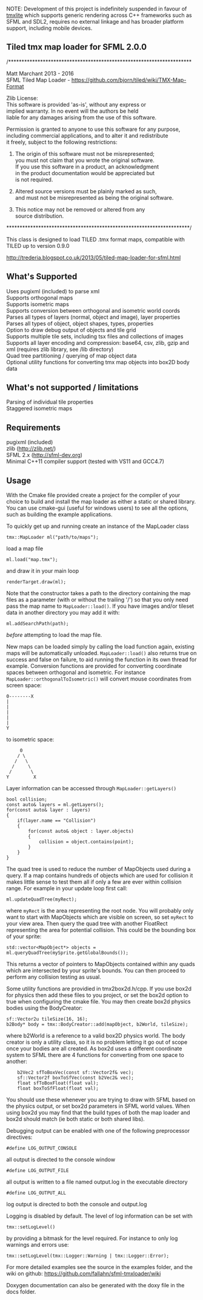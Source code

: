 NOTE: Development of this project is indefinitely suspended in favour of [tmxlite](https://github.com/fallahn/tmxlite)
which supports generic rendering across C++ frameworks such as SFML and SDL2, requires no external linkage and
has broader platform support, including mobile devices.

Tiled tmx map loader for SFML 2.0.0
-----------------------------------

/*********************************************************************

Matt Marchant 2013 - 2016  
SFML Tiled Map Loader - https://github.com/bjorn/tiled/wiki/TMX-Map-Format  

Zlib License:  
This software is provided 'as-is', without any express or  
implied warranty. In no event will the authors be held  
liable for any damages arising from the use of this software.  

Permission is granted to anyone to use this software for any purpose,  
including commercial applications, and to alter it and redistribute  
it freely, subject to the following restrictions:  

1. The origin of this software must not be misrepresented;  
   you must not claim that you wrote the original software.  
   If you use this software in a product, an acknowledgment  
   in the product documentation would be appreciated but  
   is not required.  

2. Altered source versions must be plainly marked as such,  
   and must not be misrepresented as being the original software.  

3. This notice may not be removed or altered from any  
   source distribution.  

*********************************************************************/  


This class is designed to load TILED .tmx format maps, compatible with  
TILED up to version 0.9.0  

http://trederia.blogspot.co.uk/2013/05/tiled-map-loader-for-sfml.html


What's Supported
----------------

Uses pugixml (included) to parse xml  
Supports orthogonal maps  
Supports isometric maps  
Supports conversion between orthogonal and isometric world coords  
Parses all types of layers (normal, object and image), layer properties  
Parses all types of object, object shapes, types, properties  
Option to draw debug output of objects and tile grid  
Supports multiple tile sets, including tsx files and collections of images  
Supports all layer encoding and compression: base64, csv, zlib, gzip and xml (requires zlib library, see /lib directory)  
Quad tree partitioning / querying of map object data  
Optional utility functions for converting tmx map objects into box2D body data  


What's not supported / limitations
----------------------------------

Parsing of individual tile properties  
Staggered isometric maps


Requirements
------------

pugixml (included)  
zlib (http://zlib.net/)  
SFML 2.x (http://sfml-dev.org)  
Minimal C++11 compiler support (tested with VS11 and GCC4.7)   


Usage
-----

With the Cmake file provided create a project for the compiler of your choice to build and
install the map loader as either a static or shared library. You can use cmake-gui (useful
for windows users) to see all the options, such as building the example applications.


To quickly get up and running create an instance of the MapLoader class

    tmx::MapLoader ml("path/to/maps");

load a map file

    ml.load("map.tmx");

and draw it in your main loop

    renderTarget.draw(ml);


Note that the constructor takes a path to the directory containing the map files as a parameter (with
or without the trailing '/') so that you only need pass the map name to `MapLoader::load()`. If you have
images and/or tileset data in another directory you may add it with:

    ml.addSearchPath(path);
    
*before* attempting to load the map file.

New maps can be loaded simply by calling the load function again, existing maps will be automatically
unloaded. `MapLoader::load()` also returns true on success and false on failure, to aid running the function
in its own thread for example. Conversion functions are provided for converting coordinate spaces between
orthogonal and isometric. For instance `MapLoader::orthogonalToIsometric()` will convert mouse coordinates from
screen space:

    0--------X
    |
    |
    |
    |
    |
    Y

to isometric space:

         0
        / \
       /   \
      /     \
     /       \
    Y         X

Layer information can be accessed through `MapLoader::getLayers()`
    
    bool collision;
    const auto& layers = ml.getLayers();
    for(const auto& layer : layers)
    {
        if(layer.name == "Collision")
        {
            for(const auto& object : layer.objects)
            {
                collision = object.contains(point);
            }
        }
    }


The quad tree is used to reduce the number of MapObjects used during a query. If a map contains
hundreds of objects which are used for collision it makes little sense to test them all if only
a few are ever within collision range. For example in your update loop first call:

    ml.updateQuadTree(myRect);

where `myRect` is the area representing the root node. You will probably only want to start with 
MapObjects which are visible on screen, so set `myRect` to your view area. Then query the quad tree
with another FloatRect representing the area for potential collision. This could be the bounding
box of your sprite:

    std::vector<MapObject*> objects = ml.queryQuadTree(mySprite.getGlobalBounds());

This returns a vector of pointers to MapObjects contained within any quads which are intersected
by your sprite's bounds. You can then proceed to perform any collision testing as usual.


Some utility functions are providied in tmx2box2d.h/cpp. If you use box2d for physics then add these 
files to you project, or set the box2d option to true when configuring the cmake file. You may then
create box2d physics bodies using the BodyCreator:

	sf::Vector2u tileSize(16, 16);
	b2Body* body = tmx::BodyCreator::add(mapObject, b2World, tileSize);
    
where b2World is a reference to a valid box2D physics world. The body creator is only a utility
class, so it is no problem letting it go out of scope once your bodies are all created. As box2d 
uses a different coordinate system to SFML there are 4 functions for converting from one space to
another:

        b2Vec2 sfToBoxVec(const sf::Vector2f& vec);
        sf::Vector2f boxToSfVec(const b2Vec2& vec);
        float sfToBoxFloat(float val);
        float boxToSfFloat(float val);

You should use these whenever you are trying to draw with SFML based on the physics output, or set
box2d parameters in SFML world values. When using box2d you may find that the build types of both
the map loader and box2d should match (ie both static or both shared libs).


Debugging output can be enabled with one of the following preprocessor directives:

    #define LOG_OUTPUT_CONSOLE

all output is directed to the console window
    
    #define LOG_OUTPUT_FILE

all output is written to a file named output.log in the executable directory
    
    #define LOG_OUTPUT_ALL

log output is directed to both the console and output.log
    
Logging is disabled by default. The level of log information can be set with

    tmx::setLogLevel()
    
by providing a bitmask for the level required. For instance to only log warnings
and errors use:

    tmx::setLogLevel(tmx::Logger::Warning | tmx::Logger::Error);



For more detailed examples see the source in the examples folder, and the wiki on github:
https://github.com/fallahn/sfml-tmxloader/wiki

Doxygen documentation can also be generated with the doxy file in the docs folder.
